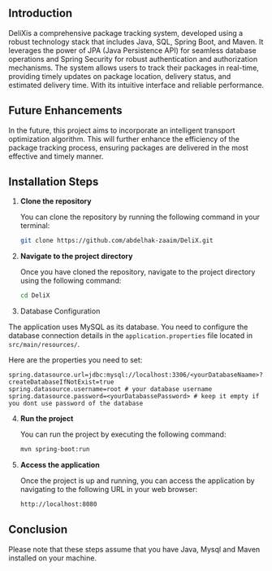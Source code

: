 ## Introduction

DeliXis a comprehensive package tracking system, developed using a robust technology stack that includes Java, SQL, Spring Boot, and Maven. It leverages the power of JPA (Java Persistence API) for seamless database operations and Spring Security for robust authentication and authorization mechanisms. The system allows users to track their packages in real-time, providing timely updates on package location, delivery status, and estimated delivery time. With its intuitive interface and reliable performance.

## Future Enhancements

In the future, this project aims to incorporate an intelligent transport optimization algorithm. This will further enhance the efficiency of the package tracking process, ensuring packages are delivered in the most effective and timely manner.
## Installation Steps

1. **Clone the repository**

   You can clone the repository by running the following command in your terminal:

   ```bash
   git clone https://github.com/abdelhak-zaaim/DeliX.git
    ```
2. **Navigate to the project directory**

   Once you have cloned the repository, navigate to the project directory using the following command:

   ```bash
   cd DeliX
   ```

3. Database Configuration

The application uses MySQL as its database. You need to configure the database connection details in the `application.properties` file located in `src/main/resources/`.

Here are the properties you need to set:

```properties
spring.datasource.url=jdbc:mysql://localhost:3306/<yourDatabaseNaame>?createDatabaseIfNotExist=true
spring.datasource.username=root # your database username
spring.datasource.password=<yourDatabassePassword> # keep it empty if you dont use password of the database
```

4. **Run the project**

   You can run the project by executing the following command:

   ```bash
   mvn spring-boot:run
   ```
5. **Access the application**

   Once the project is up and running, you can access the application by navigating to the following URL in your web browser:

   ```bash
   http://localhost:8080
   ```
## Conclusion
Please note that these steps assume that you have Java, Mysql and Maven installed on your machine.